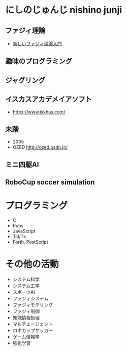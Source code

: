 # にしのじゅんじ nishino junji

## ファジィ理論
- [新しいファジィ理論入門](https://github.com/nishinojunji/fuzzyintroduction)
## 趣味のプログラミング
## ジャグリング
## イスカスアカデメイアソフト
- https://www.iskhas.com/
## 未踏
- 2005
- OZED http://ozed.osdn.jp/
## ミニ四駆AI

## RoboCup soccer simulation
 
# プログラミング
- C
- Ruby
- JavaScript
- Tcl/Tk
- Forth, PostScript

# その他の活動
- システム科学
- システム工学
- スポーツAI
- ファジィシステム
- ファジィモデリング
- ファジィ制御
- 知能情報処理
- マルチエージェント
- ロボカップサッカー
- ゲーム情報学
- 強化学習

<!---
nishinojunji/nishinojunji is a ✨ special ✨ repository because its `README.md` (this file) appears on your GitHub profile.
You can click the Preview link to take a look at your changes.
--->
